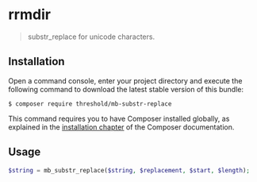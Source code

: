 # rrmdir

> substr_replace for unicode characters.

## Installation

Open a command console, enter your project directory and execute the
following command to download the latest stable version of this bundle:

```console
$ composer require threshold/mb-substr-replace
```

This command requires you to have Composer installed globally, as explained
in the [installation chapter](https://getcomposer.org/doc/00-intro.md)
of the Composer documentation.

## Usage

```php
$string = mb_substr_replace($string, $replacement, $start, $length);
```